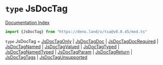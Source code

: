 # `type` JsDocTag

[Documentation Index](../README.md)

```ts
import {JsDocTag} from "https://deno.land/x/tsa@v0.0.45/mod.ts"
```

`type` JsDocTag = [JsDocTagOnly](../interface.JsDocTagOnly/README.md) | [JsDocTagDoc](../interface.JsDocTagDoc/README.md) | [JsDocTagDocRequired](../interface.JsDocTagDocRequired/README.md) | [JsDocTagNamed](../interface.JsDocTagNamed/README.md) | [JsDocTagValued](../interface.JsDocTagValued/README.md) | [JsDocTagTyped](../interface.JsDocTagTyped/README.md) | [JsDocTagNamedTyped](../interface.JsDocTagNamedTyped/README.md) | [JsDocTagParam](../interface.JsDocTagParam/README.md) | [JsDocTagReturn](../interface.JsDocTagReturn/README.md) | [JsDocTagTags](../interface.JsDocTagTags/README.md) | [JsDocTagUnsupported](../interface.JsDocTagUnsupported/README.md)